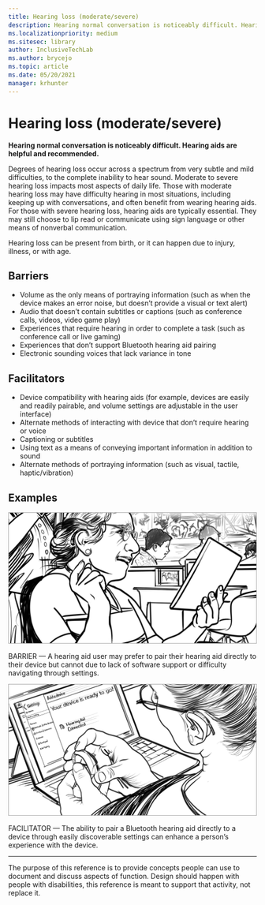 ```yaml
---
title: Hearing loss (moderate/severe)
description: Hearing normal conversation is noticeably difficult. Hearing aids are helpful and recommended
ms.localizationpriority: medium
ms.sitesec: library
author: InclusiveTechLab
ms.author: brycejo 
ms.topic: article
ms.date: 05/20/2021
manager: krhunter
---
```


# Hearing loss (moderate/severe)

**Hearing normal conversation is noticeably difficult. Hearing aids are helpful and recommended.**

Degrees of hearing loss occur across a spectrum from very subtle and mild difficulties, to the complete inability to hear sound. Moderate to severe hearing loss impacts most aspects of daily life. Those with moderate hearing loss may have difficulty hearing in most situations, including keeping up with conversations, and often benefit from wearing hearing aids. For those with severe hearing loss, hearing aids are typically essential. They may still choose to lip read or communicate using sign language or other means of nonverbal communication.

Hearing loss can be present from birth, or it can happen due to injury, illness, or with age.

## Barriers
* Volume as the only means of portraying information (such as when the device makes an error noise, but doesn’t provide a visual or text alert)
* Audio that doesn’t contain subtitles or captions (such as conference calls, videos, video game play)
* Experiences that require hearing in order to complete a task (such as conference call or live gaming)
* Experiences that don’t support Bluetooth hearing aid pairing
* Electronic sounding voices that lack variance in tone

## Facilitators
* Device compatibility with hearing aids (for example, devices are easily and readily pairable, and volume settings are adjustable in the user interface)​
* Alternate methods of interacting with device that don’t require hearing or voice​
* Captioning or subtitles​
* Using text as a means of conveying important information in addition to sound​
* Alternate methods of portraying information (such as visual, tactile, haptic/vibration)​

## Examples

![A woman is holding a tablet in one hand and gesturing toward the hearing aid she is wearing with her other hand, indicating that she isn't able to hear audio from her tablet. There are children in the background playing.](images/Hearing_Loss_Moderate_Severe_Barrier.jpg)

BARRIER — A hearing aid user may prefer to pair their hearing aid directly to their device but cannot due to lack of software support or difficulty navigating through settings. 

![The woman is holding her hearing aid in her hand, pressing the Bluetooth pairing button on it. There is a Surface Pro with Bluetooth pairing settings window open on the table in front of her.](images/Hearing_Loss_Moderate_Severe_Facilitator.jpg)

FACILITATOR — The ability to pair a Bluetooth hearing aid directly to a device through easily discoverable settings can enhance a person’s experience with the device. 


[comment]: # (Footer statement)
___
The purpose of this reference is to provide concepts people can use to document and discuss aspects of function. Design should happen with people with disabilities, this reference is meant to support that activity, not replace it. 